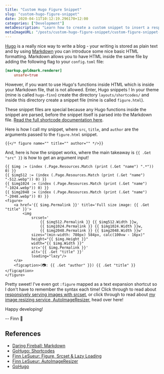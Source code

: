 ```yaml
---
title: "Custom Hugo Figure Snippet"
slug: "custom-hugo-figure-snippet"
date: 2020-04-11T10:12:19.296170+12:00
categories: ["Development"]
metaDescription: "Learn how to create a custom snippet to insert a responsive <figure> element into your Hugo posts!"
metaImageURL: "/posts/custom-hugo-figure-snippet/custom-figure-snippet-og-image.png"
---
```


[Hugo][5] is a really nice way to write a blog - your writing is stored as plain text and by using [Markdown][1] you can introduce some nice basic HTML formatting. Markdown allows you to have HTML inside the same file by adding the following flag to your `config.toml` file:

```toml
[markup.goldmark.renderer]
    unsafe=true
```

<!--more-->

However, if you want to use Hugo's functions inside HTML which is inside your Markdown file, that is not allowed. Enter, Hugo snippets  !
In your theme (mine is called `hugo-finn`) create the directory `layouts/shortcodes/` and inside this directory create a snippet file (mine is called `figure.html`).

These snippet files are special because any Hugo functions inside the snippet are parsed, before the snippet itself is parsed into the Markdown file. [Read the full shortcode documentation here][2].

Here is how I call my snippet, where `src`, `title`, and `author` are the arguments passed to the `figure.html` snippet.

```
{{</* figure name="" title="" author="" */>}}
```

And, here is how the snippet works, where the main takeaway is `{{ .Get "src" }}` is how to get an argument input!

```
{{ $img := (index (.Page.Resources.Match (print (.Get "name") ".*")) 0) }}
{{ $img512 := (index (.Page.Resources.Match (print (.Get "name") "-512.webp")) 0) }}
{{ $img1024 := (index (.Page.Resources.Match (print (.Get "name") "-1024.webp")) 0) }}
{{ $img2048 := (index (.Page.Resources.Match (print (.Get "name") "-2048.webp")) 0) }}
<figure>
    <a href='{{ $img.Permalink }}' title='Full size image: {{ .Get "title" }}'>
        <img 
            srcset='
                {{ $img512.Permalink }} {{ $img512.Width }}w,
                {{ $img1024.Permalink }} {{ $img1024.Width }}w,
                {{ $img2048.Permalink }} {{ $img2048.Width }}w'
            sizes="(min-width: 780px) 584px, calc(100vw - 16px)"
            height="{{ $img.Height }}"
            width="{{ $img.Width }}"
            src='{{ $img.Permalink }}'
            alt='{{ .Get "title" }}'
            loading="lazy"/>
    </a>
    <figcaption>(📷: {{ .Get "author" }}) {{ .Get "title" }}</figcaption>
</figure>
```

Pretty sweet! I've even got `:figure` mapped as a text expansion shortcut so I don't have to remember the syntax each time! Click through to read about [responsively serving images with srcset][3], or click through to read about [my image resizing service, AutoImageResizer][4], head over here!

Happy developing!

-- Finn 👋

## References
- [Daring Fireball: Markdown][1]
- [GoHugo: Shortcodes][2]
- [Finn LeSueur: Figure, Srcset & Lazy Loading][3]
- [Finn LeSueur: AutoImageResizer][4]
- [GoHugo][5]

[1]: https://daringfireball.net/projects/markdown/syntax "Daring Fireball: Markdown"
[2]: https://gohugo.io/content-management/shortcodes/ "GoHugo: Shortcodes"
[3]: https://finn.lesueur.nz/posts/lazy-loading/ "Finn LeSueur: Figure, Srcset & Lazy Loading"
[4]: https://finn.lesueur.nz/posts/auto-image-resizer/ "Finn LeSueur: AutoImageResizer"
[5]: https://gohugo.io/ "GoHugo"

